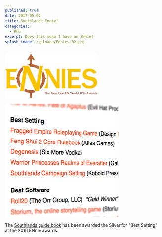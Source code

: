 ```yaml
---
published: true
date: 2017-05-02
title: Southlands Ennie!
categories:
  - RPG
excerpt: Does this mean I have an ENnie?
splash_image: /uploads/Ennies_02.png
---
```

![](/uploads/Ennies_01.jpg)

![](/uploads/Ennies_02.png)

The [Southlands guide book](https://koboldpress.com/tag/southlands/) has been awarded the Silver for "Best Setting" at the 2016 ENnie awards.